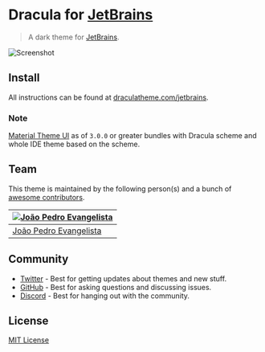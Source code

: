 # Dracula for [JetBrains](http://jetbrains.com)

> A dark theme for [JetBrains](http://jetbrains.com).

![Screenshot](https://draculatheme.com/assets/img/screenshots/jetbrains.png)

## Install

All instructions can be found at [draculatheme.com/jetbrains](https://draculatheme.com/jetbrains).

### Note

[Material Theme UI](https://plugins.jetbrains.com/plugin/8006-material-theme-ui) as of `3.0.0` or greater bundles with Dracula scheme and whole IDE theme based on the scheme.

## Team

This theme is maintained by the following person(s) and a bunch of [awesome contributors](https://github.com/dracula/jetbrains/graphs/contributors).

| [![João Pedro Evangelista](https://avatars0.githubusercontent.com/u/5256711?v=3&s=70)](https://github.com/joaoevangelista) |
| -------------------------------------------------------------------------------------------------------------------------- |
| [João Pedro Evangelista](https://github.com/sleepiejohn)                                                                   |

## Community

- [Twitter](https://twitter.com/draculatheme) - Best for getting updates about themes and new stuff.
- [GitHub](https://github.com/dracula/dracula-theme/discussions) - Best for asking questions and discussing issues.
- [Discord](https://draculatheme.com/discord-invite) - Best for hanging out with the community.

## License

[MIT License](./LICENSE)
